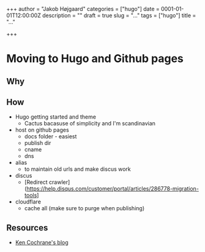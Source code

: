 +++
author = "Jakob Højgaard"
categories = ["hugo"]
date = 0001-01-01T12:00:00Z
description = ""
draft = true
slug = "..."
tags = ["hugo"]
title = "..."

+++

# Moving to Hugo and Github pages

## Why

## How

- Hugo getting started and theme
    - Cactus bacasuse of simplicity and I'm scandinavian
- host on github pages
    - docs folder - easiest
    - publish dir
    - cname
    - dns
- alias
    - to maintain old urls and make discus work
- discus
  - [Redirect crawler](https://help.disqus.com/customer/portal/articles/286778-migration-tools]
- cloudflare
    - cache all (make sure to purge when publishing)


## Resources

- [Ken Cochrane's blog](https://www.google.com.au/url?sa=t&rct=j&q=&esrc=s&source=web&cd=5&cad=rja&uact=8&ved=0ahUKEwiq6crMmtjWAhVGmpQKHXlEA6QQFgg_MAQ&url=https%3A%2F%2Fwww.kencochrane.net%2F2016%2F11%2F20%2Fi-rebuilt-my-blog-with-hugo-and-moved-to-netlify%2F&usg=AOvVaw0YLFz-0fayRaiV4IWVn19K)